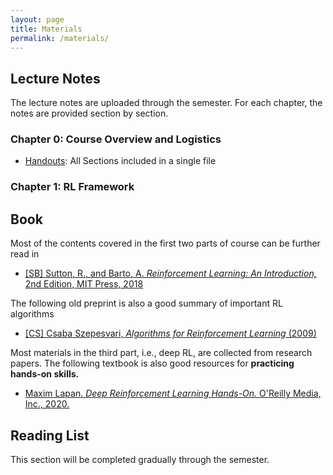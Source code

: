 ```yaml
---
layout: page
title: Materials
permalink: /materials/
---
```


## Lecture Notes
The lecture notes are uploaded through the semester. For each chapter, the notes are provided section by section. 
### Chapter 0: Course Overview and Logistics
* [Handouts]({{site.baseurl}}/assets/Notes/CH0/CH0.pdf): All Sections included in a single file

### Chapter 1: RL Framework
<!-- * [Section 1]({{site.baseurl}}/assets/Notes/CH1/CH1_Sec1.pdf): Motivation to Learn DL
* [Section 2]({{site.baseurl}}/assets/Notes/CH1/CH1_Sec2.pdf): Learning from Data: _Basics_
* [Section 3]({{site.baseurl}}/assets/Notes/CH1/CH1_Sec3.pdf): Perceptron Machine
* [Section 4]({{site.baseurl}}/assets/Notes/CH1/CH1_Sec4.pdf): Deep Neural Networks
* [Section 5]({{site.baseurl}}/assets/Notes/CH1/CH1_Sec5.pdf): Function Optimization -->



<!-- ## Tutorial Notebooks -->
<!-- The tutorial notebooks can be accessed below.
* [Tutorial 1]({{site.baseurl}}/assets/Tutorials/Tutorial_1.ipynb): PyTorch Overview, Batch Training, Embedding, and Tokenization, by __Amir Hossein Mobasheri__ -->


## Book

Most of the contents covered in the first two parts of course can be further read in

* [[SB] Sutton, R., and Barto, A. _Reinforcement Learning: An Introduction,_ 2nd Edition, MIT Press, 2018](http://incompleteideas.net/book/the-book-2nd.html)

The following old preprint is also a good summary of important RL algorithms

* [[CS] Csaba Szepesvari, _Algorithms for Reinforcement Learning_ (2009)](https://sites.ualberta.ca/~szepesva/papers/RLAlgsInMDPs.pdf)

Most materials in the third part, i.e., deep RL, are collected from research papers. The following textbook is also good resources for __practicing hands-on skills.__

* [Maxim Lapan. _Deep Reinforcement Learning Hands-On._ O'Reilly Media, Inc., 2020.](https://www.oreilly.com/library/view/deep-reinforcement-learning/9781838826994/)


## Reading List

This section will be completed gradually through the semester.


<!-- ### Chapter 1: 
#### Tokenization and Embedding
* [Tokenization](https://web.stanford.edu/~jurafsky/slp3/2.pdf): Chapter 2 of [[JM]](https://web.stanford.edu/~jurafsky/slp3/)
* [Embedding](https://web.stanford.edu/~jurafsky/slp3/6.pdf): Chapter 6 of [[JM]](https://web.stanford.edu/~jurafsky/slp3/)

* [Original BPE Algorithm](http://www.pennelynn.com/Documents/CUJ/HTML/94HTML/19940045.HTM): Original BPE Algorithm proposed by Philip Gage in 1994
* [BPE for Tokenization](https://arxiv.org/abs/1508.07909): Paper _Neural machine translation of rare words with subword units_ by _Rico Sennrich, Barry Haddow, and Alexandra Birch_ presented in ACL 2016 that adapted BPE for NLP -->






